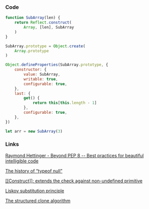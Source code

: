 ### Code

```js
function SubArray(len) {
    return Reflect.construct(
        Array, [len], SubArray
    )
}

SubArray.prototype = Object.create(
    Array.prototype
)

Object.defineProperties(SubArray.prototype, {
    constructor: {
        value: SubArray,
        writable: true,
        configurable: true,
    },
    last: {
        get() {
            return this[this.length - 1]
        },
        configurable: true,
    },
})

let arr = new SubArray(3)
```

### Links

[Raymond Hettinger - Beyond PEP 8 -- Best practices for beautiful intelligible code](https://www.youtube.com/watch?v=wf-BqAjZb8M)

[The history of “typeof null”](http://2ality.com/2013/10/typeof-null.html)

[[[Construct]]: extends the check against non-undefined primitive](https://github.com/tc39/ecma262/pull/469)

[Liskov substitution principle](https://en.wikipedia.org/wiki/Liskov_substitution_principle)

[The structured clone algorithm](https://developer.mozilla.org/en-US/docs/Web/API/Web_Workers_API/Structured_clone_algorithm)